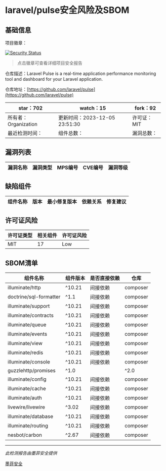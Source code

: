 # laravel/pulse安全风险及SBOM

## 基础信息

项目徽章：

[![Security Status](https://www.murphysec.com/platform3/v31/badge/1732109104413368320.svg)](https://www.murphysec.com/console/report/1731384296444747776/1732109104413368320)

> 点击徽章可查看详细项目安全报告

仓库描述：Laravel Pulse is a real-time application performance monitoring tool and dashboard for your Laravel application.

仓库地址：[https://github.com/laravel/pulse](https://github.com/laravel/pulse)

| star：702 | watch：15 | fork：92 |
| ----------- | -------------- | ------------ |
| 所有者：Organization | 更新时间：2023-12-05 23:51:30 | 许可证：MIT |
| 最近检测时间： | 组件总数： | 漏洞总数： |




## 漏洞列表

| 漏洞名称 | 漏洞类型 | MPS编号 | CVE编号 | 漏洞等级 |
| ------- | ------ | ------- | ------ | ----- |





## 缺陷组件

| 组件名称 | 版本 | 最小修复版本 | 依赖关系 | 修复建议 |
| -------- | ---- | ------------ | -------- | -------- |





## 许可证风险

| 许可证类型 | 相关组件 | 许可证风险 |
| ---------- | -------- | ---------- |
|MIT|17|Low|




## SBOM清单

| 组件名称 | 组件版本 | 是否直接依赖 | 仓库 |
| -------- | -------- | ------------ | ---- |
|illuminate/http|^10.21|间接依赖|composer|
|doctrine/sql-formatter|^1.1|间接依赖|composer|
|illuminate/support|^10.21|间接依赖|composer|
|illuminate/contracts|^10.21|间接依赖|composer|
|illuminate/queue|^10.21|间接依赖|composer|
|illuminate/events|^10.21|间接依赖|composer|
|illuminate/view|^10.21|间接依赖|composer|
|illuminate/redis|^10.21|间接依赖|composer|
|illuminate/console|^10.21|间接依赖|composer|
|guzzlehttp/promises|^1.0 || ^2.0|间接依赖|composer|
|illuminate/config|^10.21|间接依赖|composer|
|illuminate/cache|^10.21|间接依赖|composer|
|illuminate/auth|^10.21|间接依赖|composer|
|livewire/livewire|^3.02|间接依赖|composer|
|illuminate/database|^10.21|间接依赖|composer|
|illuminate/routing|^10.21|间接依赖|composer|
|nesbot/carbon|^2.67|间接依赖|composer|


------

*此检测报告由墨菲安全提供*

[墨菲安全](www.murphysec.com)